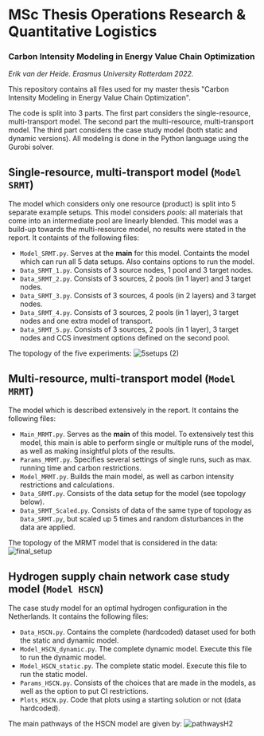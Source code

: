 # MSc Thesis Operations Research & Quantitative Logistics
### Carbon Intensity Modeling in Energy Value Chain Optimization
*Erik van der Heide. Erasmus University Rotterdam 2022.*

This repository contains all files used for my master thesis "Carbon Intensity Modeling in Energy Value Chain Optimization".

The code is split into 3 parts. The first part considers the single-resource, multi-transport model. The second part the multi-resource, multi-transport model. The third part considers the case study model (both static and dynamic versions). All modeling is done in the Python language using the Gurobi solver.


## Single-resource, multi-transport model (```Model SRMT```)
The model which considers only one resource (product) is split into 5 separate example setups. This model considers *pools*: all materials that come into an intermediate pool are linearly blended. This model was a build-up towards the multi-resource model, no results were stated in the report. It containts of the following files:
* ```Model_SRMT.py```. Serves at the **main** for this model. Containts the model which can run all 5 data setups. Also contains options to run the model. 
* ```Data_SRMT_1.py```. Consists of 3 source nodes, 1 pool and 3 target nodes.
* ```Data_SRMT_2.py```. Consists of 3 sources, 2 pools (in 1 layer) and 3 target nodes.
* ```Data_SRMT_3.py```. Consists of 3 sources, 4 pools (in 2 layers) and 3 target nodes.
* ```Data_SRMT_4.py```. Consists of 3 sources, 2 pools (in 1 layer), 3 target nodes and one extra model of transport.
* ```Data_SRMT_5.py```. Consists of 3 sources, 2 pools (in 1 layer), 3 target nodes and CCS investment options defined on the second pool.

The topology of the five experiments:
![5setups (2)](https://user-images.githubusercontent.com/75078739/178499245-e3a81d48-622b-4cdb-8bd6-9de10eb12f7d.jpg)


## Multi-resource, multi-transport model (```Model MRMT```)
The model which is described extensively in the report. It contains the following files:
* ```Main_MRMT.py```. Serves as the **main** of this model. To extensively test this model, this main is able to perform single or multiple runs of the model, as well as making insightful plots of the results.
* ```Params_MRMT.py```. Specifies several settings of single runs, such as max. running time and carbon restrictions.
* ```Model_MRMT.py```. Builds the main model, as well as carbon intensity restrictions and calculations. 
* ```Data_SRMT.py```. Consists of the data setup for the model (see topology below).
* ```Data_SRMT_Scaled.py```. Consists of data of the same type of topology as ```Data_SRMT.py```, but scaled up 5 times and random disturbances in the data are applied.

The topology of the MRMT model that is considered in the data: 
![final_setup](https://user-images.githubusercontent.com/75078739/176399010-dc961d8e-abca-42a3-b799-a092e74f72fa.jpg)


## Hydrogen supply chain network case study model (```Model HSCN```)
The case study model for an optimal hydrogen configuration in the Netherlands. It contains the following files:
* ```Data_HSCN.py```. Contains the complete (hardcoded) dataset used for both the static and dynamic model.
* ```Model_HSCN_dynamic.py```. The complete dynamic model. Execute this file to run the dynamic model.
* ```Model_HSCN_static.py```. The complete static model. Execute this file to run the static model.
* ```Params_HSCN.py```. Consists of the choices that are made in the models, as well as the option to put CI restrictions.
* ```Plots_HSCN.py```. Code that plots using a starting solution or not (data hardcoded).

The main pathways of the HSCN model are given by:
![pathwaysH2](https://user-images.githubusercontent.com/75078739/188835006-22dd2b93-1954-41ac-b70c-abe42c34df6c.jpg)

